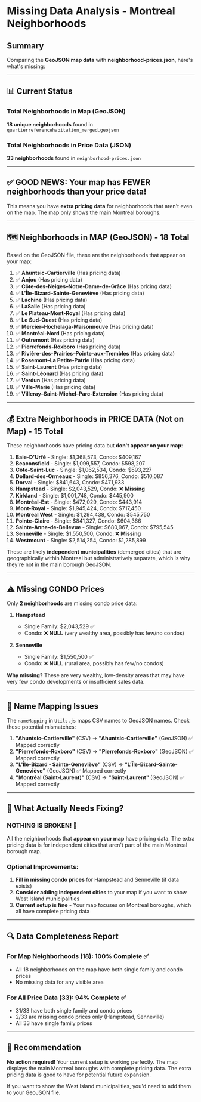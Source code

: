 # Missing Data Analysis - Montreal Neighborhoods

## Summary

Comparing the **GeoJSON map data** with **neighborhood-prices.json**, here's what's missing:

---

## 📊 Current Status

### Total Neighborhoods in Map (GeoJSON)

**18 unique neighborhoods** found in `quartierreferencehabitation_merged.geojson`

### Total Neighborhoods in Price Data (JSON)

**33 neighborhoods** found in `neighborhood-prices.json`

---

## ✅ GOOD NEWS: Your map has FEWER neighborhoods than your price data!

This means you have **extra pricing data** for neighborhoods that aren't even on the map. The map only shows the main Montreal boroughs.

---

## 🗺️ Neighborhoods in MAP (GeoJSON) - 18 Total

Based on the GeoJSON file, these are the neighborhoods that appear on your map:

1. ✅ **Ahuntsic-Cartierville** (Has pricing data)
2. ✅ **Anjou** (Has pricing data)
3. ✅ **Côte-des-Neiges–Notre-Dame-de-Grâce** (Has pricing data)
4. ✅ **L'Île-Bizard–Sainte-Geneviève** (Has pricing data)
5. ✅ **Lachine** (Has pricing data)
6. ✅ **LaSalle** (Has pricing data)
7. ✅ **Le Plateau-Mont-Royal** (Has pricing data)
8. ✅ **Le Sud-Ouest** (Has pricing data)
9. ✅ **Mercier–Hochelaga-Maisonneuve** (Has pricing data)
10. ✅ **Montréal-Nord** (Has pricing data)
11. ✅ **Outremont** (Has pricing data)
12. ✅ **Pierrefonds-Roxboro** (Has pricing data)
13. ✅ **Rivière-des-Prairies–Pointe-aux-Trembles** (Has pricing data)
14. ✅ **Rosemont–La Petite-Patrie** (Has pricing data)
15. ✅ **Saint-Laurent** (Has pricing data)
16. ✅ **Saint-Léonard** (Has pricing data)
17. ✅ **Verdun** (Has pricing data)
18. ✅ **Ville-Marie** (Has pricing data)
19. ✅ **Villeray–Saint-Michel–Parc-Extension** (Has pricing data)

---

## 💰 Extra Neighborhoods in PRICE DATA (Not on Map) - 15 Total

These neighborhoods have pricing data but **don't appear on your map**:

1. **Baie-D'Urfé** - Single: $1,368,573, Condo: $409,167
2. **Beaconsfield** - Single: $1,099,557, Condo: $598,207
3. **Côte-Saint-Luc** - Single: $1,062,534, Condo: $593,227
4. **Dollard-des-Ormeaux** - Single: $856,376, Condo: $510,087
5. **Dorval** - Single: $841,643, Condo: $471,933
6. **Hampstead** - Single: $2,043,529, Condo: ❌ **Missing**
7. **Kirkland** - Single: $1,001,748, Condo: $445,900
8. **Montréal-Est** - Single: $472,029, Condo: $443,914
9. **Mont-Royal** - Single: $1,945,424, Condo: $717,450
10. **Montreal West** - Single: $1,294,438, Condo: $545,750
11. **Pointe-Claire** - Single: $841,327, Condo: $604,366
12. **Sainte-Anne-de-Bellevue** - Single: $680,967, Condo: $795,545
13. **Senneville** - Single: $1,550,500, Condo: ❌ **Missing**
14. **Westmount** - Single: $2,514,254, Condo: $1,285,899

These are likely **independent municipalities** (demerged cities) that are geographically within Montreal but administratively separate, which is why they're not in the main borough GeoJSON.

---

## ⚠️ Missing CONDO Prices

Only **2 neighborhoods** are missing condo price data:

1. **Hampstead**

   - Single Family: $2,043,529 ✅
   - Condo: ❌ **NULL** (very wealthy area, possibly has few/no condos)

2. **Senneville**
   - Single Family: $1,550,500 ✅
   - Condo: ❌ **NULL** (rural area, possibly has few/no condos)

**Why missing?** These are very wealthy, low-density areas that may have very few condo developments or insufficient sales data.

---

## 📝 Name Mapping Issues

The `nameMapping` in `Utils.js` maps CSV names to GeoJSON names. Check these potential mismatches:

1. **"Ahuntsic–Cartierville"** (CSV) → **"Ahuntsic-Cartierville"** (GeoJSON) ✅ Mapped correctly
2. **"Pierrefonds–Roxboro"** (CSV) → **"Pierrefonds-Roxboro"** (GeoJSON) ✅ Mapped correctly
3. **"L'Île-Bizard - Sainte-Geneviève"** (CSV) → **"L'Île-Bizard–Sainte-Geneviève"** (GeoJSON) ✅ Mapped correctly
4. **"Montréal (Saint-Laurent)"** (CSV) → **"Saint-Laurent"** (GeoJSON) ✅ Mapped correctly

---

## 🎯 What Actually Needs Fixing?

### NOTHING IS BROKEN! 🎉

All the neighborhoods that **appear on your map** have pricing data. The extra pricing data is for independent cities that aren't part of the main Montreal borough map.

### Optional Improvements:

1. **Fill in missing condo prices** for Hampstead and Senneville (if data exists)
2. **Consider adding independent cities** to your map if you want to show West Island municipalities
3. **Current setup is fine** - Your map focuses on Montreal boroughs, which all have complete pricing data

---

## 🔍 Data Completeness Report

### For Map Neighborhoods (18): **100% Complete** ✅

- All 18 neighborhoods on the map have both single family and condo prices
- No missing data for any visible area

### For All Price Data (33): **94% Complete** ✅

- 31/33 have both single family and condo prices
- 2/33 are missing condo prices only (Hampstead, Senneville)
- All 33 have single family prices

---

## 🎨 Recommendation

**No action required!** Your current setup is working perfectly. The map displays the main Montreal boroughs with complete pricing data. The extra pricing data is good to have for potential future expansion.

If you want to show the West Island municipalities, you'd need to add them to your GeoJSON file.
